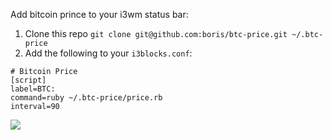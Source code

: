 Add bitcoin prince to your i3wm status bar:

1. Clone this repo `git clone git@github.com:boris/btc-price.git ~/.btc-price`
2. Add the following to your `i3blocks.conf`:

```
# Bitcoin Price                                       
[script]                                              
label=BTC:                                            
command=ruby ~/.btc-price/price.rb
interval=90                                           
```

![](http://irc.zsh.io/files/1517236654.png)

